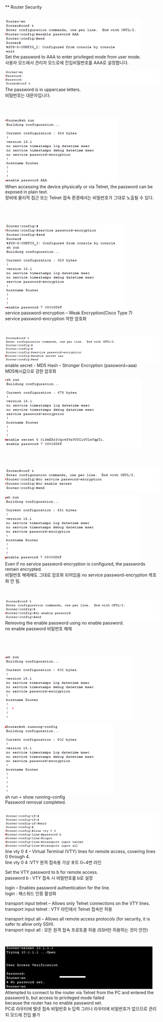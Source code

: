 ** Router Security <br>
<br>



![image break](../../Pictur/step4/passwd-1.png) <br>
Set the password to AAA to enter privileged mode from user mode.<br>
사용자 모드에서 관리자 모드로에 진입비밀번호를 AAA로 설정합니다. 

![image break](../../Pictur/step4/passwd-2.png)  <br>
The password is in uppercase letters.<br>
비밀번호는 대문자입니다. 
<br>
<br>
<br> 
<br>

![image break](../../Pictur/step4/passwd-3.png) <br>
When accessing the device physically or via Telnet, the password can be exposed in plain text.<br>
장비에 물리적 접근 또는 Telnet 접속 환경에서는 비밀번호가 그대로 노출될 수 있다.

<br>
<br>
<br>

![image break](../../Pictur/step4/passwd-4.png) <br>
service password-encryption – Weak Encryption(Cisco Type 7) <br>
service password-encryption 약한 암호화
<br>
<br>
<br>


![image break](../../Pictur/step4/passwd-5.png) <br>
enable secret - MD5 Hash – Stronger Encryption (password=aaa)<br>
MD5해시값으로 강한 암호화 

![image break](../../Pictur/step4/passwd-6.png) <br>
<br>
<br>
<br>
<br>
![image break](../../Pictur/step4/passwd-7.png) <br>

![image break](../../Pictur/step4/passwd-8.png) <br>
Even if no service password-encryption is configured, the passwords remain encrypted.<br>
비밀번호 해제해도 그대로 암호화 되어있음 
no service password-encryption 복호화 안 됨.
<br>
<br>
<br>
<br>
![image break](../../Pictur/step4/passwd-9.png) <br>
Removing the enable password using no enable password.<br>
no enable password 비밀번호 해제 

<br>
<br>
<br>

![image break](../../Pictur/step4/passwd-10.png) <br>

![image break](../../Pictur/step4/passwd-11.png) <br>
sh run = show running-config<br>
Password removal completed.
<br>
<br>

![image break](../../Pictur/step4/passwd-12.png) <br>
line vty 0 4 – Virtual Terminal (VTY) lines for remote access, covering lines 0 through 4.<br>
line vty 0 4 :VTY 원격 접속용 가상 포트 0~4번 라인<br>

Set the VTY password to b for remote access.<br>
password b : VTY 접속 시 비밀번호를 b로 설정 <br>

login – Enables password authentication for the line.<br>
login : 패스워드 인증 활성화 <br>

transport input telnet – Allows only Telnet connections on the VTY lines.<br>
transport input telnet : VTY 라인에서 Telnet 접속만 허용 <br>

transport input all – Allows all remote access protocols (for security, it is safer to allow only SSH).<br>
transport input all : 모든 원격 접속 프로토콜 허용 (SSH만 허용하는 것이 안전)

<br>

![image break](../../Pictur/step4/passwd-13.png) <br>
Attempted to connect to the router via Telnet from the PC and entered the password b, but access to privileged mode failed<br>
because the router has no enable password set.<br>
PC로 라우터에 텔넷 접속 비밀번호 b 입력 그러나 라우터에 비밀번호가 없으므로 관리자 모드에 진입 불가 








